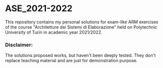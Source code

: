 # ASE_2021-2022

This repository contains my personal solutions for exam-like ARM exercises of the course "Architetture dei Sistemi di Elaborazione" held on Polytechnic University of Turin in academic year 2021/2022.

### Disclaimer:
The solutions proposed works, but haven't been deeply tested. 
They don't replace teaching material and are just for demonstration purpose.
